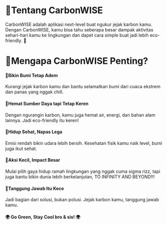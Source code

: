

# 🌳Tentang CarbonWISE
CarbonWISE adalah aplikasi next-level buat ngukur jejak karbon kamu. Dengan CarbonWISE, kamu bisa tahu seberapa besar dampak aktivitas sehari-hari kamu ke lingkungan dan dapet cara simple buat jadi lebih eco-friendly. 🌱
# 🌳Mengapa CarbonWISE Penting?
####  🍃Bikin Bumi Tetap Adem
Kurangi jejak karbon kamu dan bantu selamatkan bumi dari cuaca ekstrem dan panas yang nggak chill.
#### 🍃Hemat Sumber Daya tapi Tetap Keren
Dengan ngurangin karbon, kamu juga hemat air, energi, dan bahan alam lainnya. Jadi eco-friendly itu keren!
#### 🍃Hidup Sehat, Napas Lega
Emisi rendah bikin udara lebih bersih. Kesehatan fisik kamu naik level, bumi juga ikut sehat.
#### 🍃Aksi Kecil, Impact Besar
Mulai pilih gaya hidup ramah lingkungan yang nggak cuma sigma rizz, tapi juga bantu bikin dunia lebih berkelanjutan, TO INFINITY AND BEYOND!!!
#### 🍃Tanggung Jawab Itu Kece
Jadi bagian dari solusi, bukan polusi. Jejak karbon kamu, tanggung jawab kamu.

#### 🌍 Go Green, Stay Cool bro & sis! 🌍
